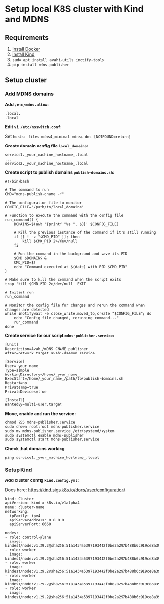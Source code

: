 # Setup local K8S cluster with Kind and MDNS

## Requirements
1. [Install Docker](https://docs.docker.com/engine/install/ubuntu/)
2. [install Kind](https://kind.sigs.k8s.io/docs/user/quick-start/#installation)
3. `sudo apt install avahi-utils inotify-tools`
4. `pip install mdns-publisher`

## Setup cluster
### Add MDNS domains
**Add `/etc/mdns.allow`:**
```
.local.
.local
```

**Edit `vi /etc/nsswitch.conf`:**

Set `hosts: files mdns4_minimal mdns4 dns [NOTFOUND=return] `

**Create domain config file `local_domains`:**
```
service1._your_machine_hostname_.local
...
service2._your_machine_hostname_.local
```

**Create script to publish domains `publish-domains.sh`:**
```
#!/bin/bash

# The command to run
CMD="mdns-publish-cname -f"

# The configuration file to monitor
CONFIG_FILE="/path/to/local_domains"

# Function to execute the command with the config file
run_command() {
    DOMAINS=$(awk '{printf "%s ", $0}' $CONFIG_FILE)

    # Kill the previous instance of the command if it's still running
    if [[ ! -z "$CMD_PID" ]]; then
        kill $CMD_PID 2>/dev/null
    fi

    # Run the command in the background and save its PID
    $CMD $DOMAINS &
    CMD_PID=$!
    echo "Command executed at $(date) with PID $CMD_PID"
}

# Make sure to kill the command when the script exits
trap 'kill $CMD_PID 2>/dev/null' EXIT

# Initial run
run_command

# Monitor the config file for changes and rerun the command when changes are detected
while inotifywait -e close_write,moved_to,create "$CONFIG_FILE"; do
    echo "Config file changed, rerunning command..."
    run_command
done
```

**Create service for our script `mdns-publisher.service`:**
```
[Unit]
Description=Avahi/mDNS CNAME publisher
After=network.target avahi-daemon.service

[Service]
User=_your_name_
Type=simple
WorkingDirectory=/home/_your_name_
ExecStart=/home/_your_name_/path/to/publish-domains.sh
Restart=no
PrivateTmp=true
PrivateDevices=true

[Install]
WantedBy=multi-user.target
```

**Move, enable and run the service:**
```
chmod 755 mdns-publisher.service
sudo chown root:root mdns-publisher.service
sudo mv mdns-publisher.service /etc/systemd/system
sudo systemctl enable mdns-publisher
sudo systemctl start mdns-publisher.service
```

**Check that domains working**

`ping service1._your_machine_hostname_.local`

### Setup Kind
**Add cluster config `kind.config.yml`:**

Docs here: https://kind.sigs.k8s.io/docs/user/configuration/
```
kind: Cluster
apiVersion: kind.x-k8s.io/v1alpha4
name: cluster-name
networking:
  ipFamily: ipv4
  apiServerAddress: 0.0.0.0
  apiServerPort: 6660

nodes:
- role: control-plane
  image: kindest/node:v1.29.2@sha256:51a1434a5397193442f0be2a297b488b6c919ce8a3931be0ce822606ea5ca245
- role: worker
  image: kindest/node:v1.29.2@sha256:51a1434a5397193442f0be2a297b488b6c919ce8a3931be0ce822606ea5ca245
- role: worker
  image: kindest/node:v1.29.2@sha256:51a1434a5397193442f0be2a297b488b6c919ce8a3931be0ce822606ea5ca245
- role: worker
  image: kindest/node:v1.29.2@sha256:51a1434a5397193442f0be2a297b488b6c919ce8a3931be0ce822606ea5ca245
- role: worker
  image: kindest/node:v1.29.2@sha256:51a1434a5397193442f0be2a297b488b6c919ce8a3931be0ce822606ea5ca245
```

